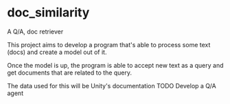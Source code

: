 # doc_similarity
A Q/A, doc retriever 

This project aims to develop a program that's able to process some text (docs) and create a model out of it. 

Once the model is up, the program is able to accept new text as a query and get documents that are related to the query.

The data used for this will be Unity's documentation
TODO
Develop a Q/A agent
